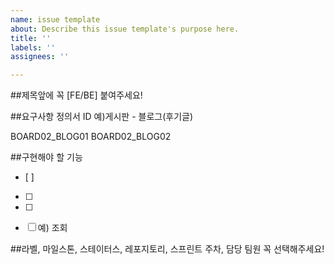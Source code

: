 ```yaml
---
name: issue template
about: Describe this issue template's purpose here.
title: ''
labels: ''
assignees: ''

---
```


##제목앞에 꼭 [FE/BE] 붙여주세요!

##요구사항 정의서 ID
예)게시판 - 블로그(후기글)

BOARD02_BLOG01
BOARD02_BLOG02


##구현해야 할 기능
- [ ] 
- [ ] 
- [ ] 

- [ ] 예) 조회

##라벨, 마일스톤, 스테이터스, 레포지토리, 스프린트 주차, 담당 팀원 꼭 선택해주세요!

